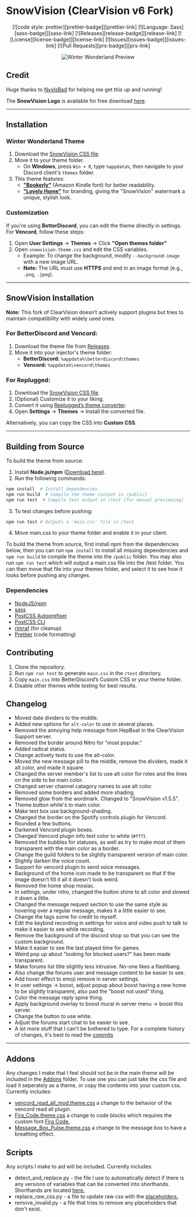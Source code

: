 # SnowVision (ClearVision v6 Fork)

<div align="center">

[![code style: prettier][prettier-badge]][prettier-link]
[![Language: Sass][sass-badge]][sass-link]
[![Releases][release-badge]][release-link]
[![License][license-badge]][license-link]
[![Issues][issues-badge]][issues-link]
[![Pull Requests][prs-badge]][prs-link]

![Winter Wonderland Preview](https://i.imgur.com/UthprMK.png)

</div>

## Credit

Huge thanks to [NyxIsBad](https://github.com/NyxIsBad) for helping me get this up and running!

The **SnowVision Logo** is available for free download [here](https://www.kindpng.com/imgv/hwbRbbo_emoji-snow-snowflake-holographic-snowflake-emoji-png-transparent/).

---

## Installation

### **Winter Wonderland Theme**

1. Download the [SnowVision CSS file](https://raw.githubusercontent.com/BabyBoySnow/SnowVision/refs/heads/master/SnowVision.theme.css).
2. Move it to your theme folder.  
   - On **Windows**, press `Win + R`, type `%appdata%`, then navigate to your Discord client's `themes` folder.
3. This theme features:  
   - **["Bookerly"](https://www.cufonfonts.com/font/bookerly)** (Amazon Kindle font) for better readability.  
   - **["Lovely Home"](https://www.dafont.com/lovely-home.font)** for branding, giving the "SnowVision" watermark a unique, stylish look.

### **Customization**
If you're using **BetterDiscord**, you can edit the theme directly in settings.  
For **Vencord**, follow these steps:  
1. Open **User Settings** → **Themes** → Click **"Open themes folder"**  
2. Open `snowvision.theme.css` and edit the CSS variables.  
   - Example: To change the background, modify `--background-image` with a new image URL.  
   - **Note:** The URL must use **HTTPS** and end in an image format (e.g., `.png`, `.jpeg`).

---

## SnowVision Installation

**Note:** This fork of ClearVision doesn’t actively support plugins but tries to maintain compatibility with widely used ones.

### **For BetterDiscord and Vencord:**
1. Download the theme file from [Releases](https://github.com/BabyBoySnow/SnowVision/releases).
2. Move it into your injector's theme folder:
   - **BetterDiscord:** `%appdata%\betterdiscord\themes`
   - **Vencord:** `%appdata%\vencord\themes`

### **For Replugged:**
1. Download the [SnowVision CSS file](https://raw.githubusercontent.com/BabyBoySnow/SnowVision/refs/heads/master/SnowVision.theme.css).
2. (Optional) Customize it to your liking.
3. Convert it using [Replugged’s theme converter](https://replugged-org.github.io/theme-converter/).
4. Open **Settings** → **Themes** → Install the converted file.

Alternatively, you can copy the CSS into **Custom CSS**.

---

## Building from Source

To build the theme from source:

1. Install **Node.js/npm** ([Download here](https://nodejs.org/)).
2. Run the following commands:
```sh
npm install  # Install dependencies
npm run build  # Compile the theme (output in /public)
npm run test  # Compile test output in /test (for manual previewing)
```
3. To test changes before pushing:
```sh
npm run test # Outputs a 'main.css' file in /test
```
4. Move main.css to your theme folder and enable it in your client.


To build the theme from source, first install npm from the dependencies below, then you can run `npm install` to install all missing dependencies and `npm run build` to compile the theme into the `/public` folder. You may also run `npm run test` which will output a main.css file into the /test folder. You can then move
that file into your themes folder, and select it to see how it looks before pushing any changes.

### Dependencies

- [NodeJS/npm](https://nodejs.org/)
- [sass](https://www.npmjs.com/package/sass)
- [PostCSS Autoprefixer](https://www.npmjs.com/package/autoprefixer)
- [PostCSS CLI](https://www.npmjs.com/package/postcss-cli)
- [rimraf](https://www.npmjs.com/package/rimraf) (for cleanup)
- [Prettier](https://www.npmjs.com/package/prettier) (code formatting)

## Contributing

1. Clone the repository.
2. Run `npm run test` to generate `main.css` in the `/test` directory.
3. Copy `main.css` into BetterDiscord’s Custom CSS or your theme folder.
4. Disable other themes while testing for best results.

## Changelog
- Moved date dividers to the middle.
- Added new options for `alt-color` to use in several places.
- Removed the annoying help message from HepBoat in the ClearVision Support server.
- Removed the border around Nitro for "most popular."
- Added radical status.
- Change activety texts to use the alt-color.
- Moved the new message pill to the middle, remove the dividers, made it alt color, and made it square.
- Changed the server member's list to use alt color for roles and the lines on the side to be main color.
- Changed server channel catagory names to use alt color.
- Removed some borders and added more shading.
- Removed glow from the wordmark. Changed to "SnowVision v1.5.5".
- Theme button white's to main color.
- Make text box use background-shading.
- Changed the border on the Spotify controls plugin for Vencord.
- Rounded a few buttons.
- Darkened Vencord plugin boxes.
- Changed Vencord plugin info text color to white (`#fff`).
- Removed the bubbles for statuses, as well as try to make most of them transparent with the main color as a border.
- Change the guild folders to be slightly transparent version of main color.
- Slightly darken the voice count.
- Support for vencord plugin to send voice messages.
- Background of the home icon made to be transparent so that if the image doesn't fill it all it doesn't look weird.
- Removed the home shop mosiac.
- In settings, under nitro, changed the button shine to alt color and slowed it down a little.
- Changed the message request section to use the same style as hovering over a regular message, makes it a little easier to see.
- Change the tags some for credit to myself.
- Edit the keybind recording in settings for voice and video push to talk to make it easier to see while recording.
- Remove the background of the discord shop so that you can see the custom background.
- Make it easier to see the last played time for games.
- Weird pop up about "looking for blocked users?" has been made transparent.
- Make forums list title slightly less intrusive. No-one likes a flashbang.
- Also change the forums user and message content to be easier to see.
- Add hover effect to emoji remove in server settings.
- In user settings -> boost, adjust popup about boost having a new home to be slightly transparent, also pad the "boost not used" thing.
- Color the message reply spine thing.
- Apply background overlay to boost mural in server menu -> boost this server.
- Change the button to use white.
- Adjust the forums start chat to be easier to see.
- A lot more stuff that I can't be bothered to type. For a complete history of changes, it's best to read the [commits](https://github.com/BabyBoySnow/SnowVision/commits/master/)

---

## Addons

Any changes I make that I feel should not be in the main theme will be included in the [Addons](https://github.com/BabyBoySnow/SnowVision/tree/master/Addons) folder.
To use one you can just take the css file and load it seperately as a theme, or copy the contents into your custom css. Currently includes:

- [vencord_read_all_mod.theme.css](https://github.com/BabyBoySnow/SnowVision/blob/master/Addons/vencord_read_all_mod.theme.css) a change to the behavior of the vencord read all plugin.
- [Fira_Code.theme.css](https://github.com/BabyBoySnow/SnowVision/blob/master/Addons/Fira_Code.theme.css) a change to code blocks which requires the custom font [Fira Code.](https://github.com/tonsky/FiraCode/releases)
- [Message_Box_Pulse.theme.css](https://github.com/BabyBoySnow/SnowVision/blob/master/Addons/Message_Box_Pulse.theme.css) a change to the message box to have a breathing effect.

## Scripts

Any scripts I make to aid will be included. Currently includes:

- detect_and_replace.py - the file I use to automatically detect if there is any versions of variables that can be converted into
  shorthands. Shorthands are located [here.](https://github.com/BabyBoySnow/SnowVision/blob/master/src/variables.scss)
- replace_raw_css.py - a file to update raw css with the [placeholders.](https://github.com/BabyBoySnow/SnowVision/blob/master/lib/selectors/selectorPlaceholders.scss)
- remove_invalid.py - a file that tries to remove any placeholders that don't exist.
